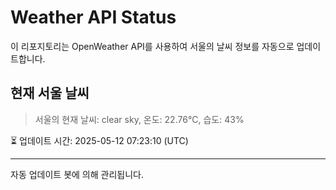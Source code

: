 
# Weather API Status

이 리포지토리는 OpenWeather API를 사용하여 서울의 날씨 정보를 자동으로 업데이트합니다.

## 현재 서울 날씨
> 서울의 현재 날씨: clear sky, 온도: 22.76°C, 습도: 43%

⏳ 업데이트 시간: 2025-05-12 07:23:10 (UTC)

---
자동 업데이트 봇에 의해 관리됩니다.
